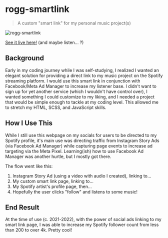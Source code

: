 # rogg-smartlink

> A custom "smart link" for my personal music project(s)

![rogg-smartlink](https://github.com/lucashogg/rogg-smartlink/assets/73367876/4924e27d-61c4-4df1-b072-f7fed2720b68)

[See it live here!](https://roggcollins.killtheheartache.com) (and maybe listen... ?)

## Background

Early in my coding journey while I was self-studying, I realized I wanted an elegant solution for providing a direct link to my music project on the Spotify streaming platform. I would use this smart link in conjunction with Facebook/Meta Ad Manager to increase my listener base. I didn't want to sign up for yet another service (which I wouldn't have control over), I wanted something I could customize to my liking, and I needed a project that would be simple enough to tackle at my coding level. This allowed me to stretch my HTML, SCSS, and JavaScript skills.

## How I Use This

While I still use this webpage on my socials for users to be directed to my Spotify profile, it's main use was directing traffic from Instagram Story Ads (via Facebook Ad Manager) while capturing page events to increase ad targeting via the Meta Pixel. Learning(ish) how to use Facebook Ad Manager was another hurtle, but I mostly got there.

The flow went like this:

1. Instagram Story Ad (using a video with audio I created), linking to...
2. My custom smart link page, linking to...
3. My Spotify artist's profile page, then...
4. Hopefully the user clicks "follow" and listens to some music!

## End Result

At the time of use (c. 2021-2022), with the power of social ads linking to my smart link page, I was able to increase my Spotify follower count from less than 200 to over 4k. Pretty cool!

